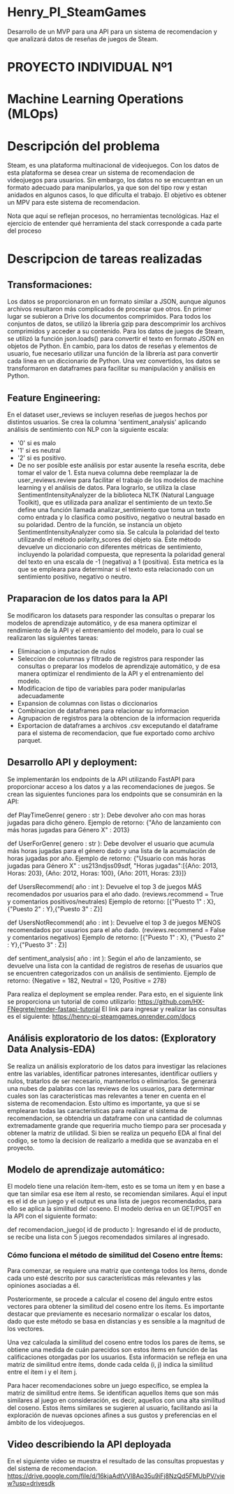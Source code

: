 # Henry_PI_SteamGames
Desarrollo de un MVP para una API para un sistema de recomendacion y que analizará datos de reseñas de juegos de Steam.

# PROYECTO INDIVIDUAL Nº1
# Machine Learning Operations (MLOps)


# Descripción del problema 
Steam, es una plataforma multinacional de videojuegos. Con los datos de esta plataforma se desea crear un sistema de recomendacion de videojuegos para usuarios. Sin embargo, los datos no se encuentran en un formato adecuado para manipularlos, ya que son del tipo row y estan anidados en algunos casos, lo que dificulta el trabajo. El objetivo es obtener un MPV para este sistema de recomendacion.


Nota que aquí se reflejan procesos, no herramientas tecnológicas. Haz el ejercicio de entender qué herramienta del stack corresponde a cada parte del proceso

# Descripcion de tareas realizadas
## Transformaciones:
Los datos se proporcionaron en un formato similar a JSON, aunque algunos archivos resultaron más complicados de procesar que otros.
En primer lugar se subieron a Drive los documentos comprimidos. Para todos los conjuntos de datos, se utilizó la librería gzip para descomprimir los archivos comprimidos y acceder a su contenido. Para los datos de juegos de Steam, se utilizó la función json.loads() para convertir el texto en formato JSON en objetos de Python. En cambio, para los datos de reseñas y elementos de usuario, fue necesario utilizar una función de la librería ast para convertir cada línea en un diccionario de Python. Una vez convertidos, los datos se transformaron en dataframes para facilitar su manipulación y análisis en Python.

## Feature Engineering:
En el dataset user_reviews se incluyen reseñas de juegos hechos por distintos usuarios. Se crea la columna 'sentiment_analysis' aplicando análisis de sentimiento con NLP con la siguiente escala:
- '0' si es malo
- '1' si es neutral
- '2' si es positivo.
- De no ser posible este análisis por estar ausente la reseña escrita, debe tomar el valor de 1.
Esta nueva columna debe reemplazar la de user_reviews.review para facilitar el trabajo de los modelos de machine learning y el análisis de datos.
Para lograrlo, se utiliza la clase SentimentIntensityAnalyzer de la biblioteca NLTK (Natural Language Toolkit), que es utilizada para analizar el sentimiento de un texto.Se define una función llamada analizar_sentimiento que toma un texto como entrada y lo clasifica como positivo, negativo o neutral basado en su polaridad. Dentro de la función, se instancia un objeto SentimentIntensityAnalyzer como sia. Se calcula la polaridad del texto utilizando el método polarity_scores del objeto sia. Este método devuelve un diccionario con diferentes métricas de sentimiento, incluyendo la polaridad compuesta, que representa la polaridad general del texto en una escala de -1 (negativa) a 1 (positiva). Esta metrica es la que se empleara para determinar si el texto esta relacionado con un sentimiento positivo, negativo o neutro. 


## Praparacion de los datos para la API
Se modificaron los datasets para responder las consultas o preparar los modelos de aprendizaje automático, y de esa manera optimizar el rendimiento de la API y el entrenamiento del modelo, para lo cual se realizaron las siguientes tareas:
- Eliminacion o imputacion de nulos
- Seleccion de columnas y filtrado de registros para responder las consultas o preparar los modelos de aprendizaje automático, y de esa manera optimizar el rendimiento de la API y el entrenamiento del modelo.
- Modificacion de tipo de variables para poder manipularlas adecuadamente
- Expansion de columnas con listas o diccionarios
- Combinacion de dataframes para relacionar su informacion
- Agrupacion de registros para la obtencion de la informacion requerida
- Exportacion de dataframes a archivos .csv exceputando el dataframe para el sistema de recomendacion, que fue exportado como archivo parquet. 


## Desarrollo API y deployment: 
Se implementarán los endpoints de la API utilizando FastAPI para proporcionar acceso a los datos y a las recomendaciones de juegos. Se crean las siguientes funciones para los endpoints que se consumirán en la API:

def PlayTimeGenre( genero : str ): Debe devolver año con mas horas jugadas para dicho género.
Ejemplo de retorno: {"Año de lanzamiento con más horas jugadas para Género X" : 2013}

def UserForGenre( genero : str ): Debe devolver el usuario que acumula más horas jugadas para el género dado y una lista de la acumulación de horas jugadas por año.
Ejemplo de retorno: {"Usuario con más horas jugadas para Género X" : us213ndjss09sdf, "Horas jugadas":[{Año: 2013, Horas: 203}, {Año: 2012, Horas: 100}, {Año: 2011, Horas: 23}]}

def UsersRecommend( año : int ): Devuelve el top 3 de juegos MÁS recomendados por usuarios para el año dado. (reviews.recommend = True y comentarios positivos/neutrales)
Ejemplo de retorno: [{"Puesto 1" : X}, {"Puesto 2" : Y},{"Puesto 3" : Z}]

def UsersNotRecommend( año : int ): Devuelve el top 3 de juegos MENOS recomendados por usuarios para el año dado. (reviews.recommend = False y comentarios negativos)
Ejemplo de retorno: [{"Puesto 1" : X}, {"Puesto 2" : Y},{"Puesto 3" : Z}]

def sentiment_analysis( año : int ): Según el año de lanzamiento, se devuelve una lista con la cantidad de registros de reseñas de usuarios que se encuentren categorizados con un análisis de sentimiento.
Ejemplo de retorno: {Negative = 182, Neutral = 120, Positive = 278}

Para realiza el deployment se emplea render. Para esto, en el siguiente link se proporciona un tutorial de como utilizarlo: https://github.com/HX-FNegrete/render-fastapi-tutorial
El link para ingresar y realizar las consultas es el siguiente: https://henry-pi-steamgames.onrender.com/docs 

## Análisis exploratorio de los datos: (Exploratory Data Analysis-EDA)

Se realiza un análisis exploratorio de los datos para investigar las relaciones entre las variables, identificar patrones interesantes, identificar outliers y nulos, tratarlos de ser necesario, mantenerlos o eliminarlos. Se generará una nubes de palabras con las reviews de los usuarios, para determinar cuales son las caracteristicas mas relevantes a tener en cuenta en el sistema de recomendacion. Esto ultimo es importante, ya que si se emplearan todas las caracteristicas para realizar el sistema de recomendacion, se obtendria un dataframe con una cantidad de columnas extremadamente grande que requeriria mucho tiempo para ser procesada y obtener la matriz de utilidad. Si bien se realiza un pequeño EDA al final del codigo, se tomo la decision de realizarlo a medida que se avanzaba en el proyecto. 

## Modelo de aprendizaje automático:

El modelo tiene una relación ítem-ítem, esto es se toma un item y en base a que tan similar esa ese ítem al resto, se recomiendan similares. Aquí el input es el id de un juego y el output es una lista de juegos recomendados, para ello se aplica la similitud del coseno. El modelo deriva en un GET/POST en la API con el siguiente formato:

def recomendacion_juego( id de producto ): Ingresando el id de producto, se recibe una lista con 5 juegos recomendados similares al ingresado.

### Cómo funciona el método de similitud del Coseno entre Ítems:
Para comenzar, se requiere una matriz que contenga todos los ítems, donde cada uno esté descrito por sus características más relevantes y las opiniones asociadas a él.

Posteriormente, se procede a calcular el coseno del ángulo entre estos vectores para obtener la similitud del coseno entre los ítems. Es importante destacar que previamente es necesario normalizar o escalar los datos, dado que este método se basa en distancias y es sensible a la magnitud de los vectores.

Una vez calculada la similitud del coseno entre todos los pares de ítems, se obtiene una medida de cuán parecidos son estos ítems en función de las calificaciones otorgadas por los usuarios. Esta información se refleja en una matriz de similitud entre ítems, donde cada celda (i, j) indica la similitud entre el ítem i y el ítem j.

Para hacer recomendaciones sobre un juego específico, se emplea la matriz de similitud entre ítems. Se identifican aquellos ítems que son más similares al juego en consideración, es decir, aquellos con una alta similitud del coseno. Estos ítems similares se sugieren al usuario, facilitando así la exploración de nuevas opciones afines a sus gustos y preferencias en el ámbito de los videojuegos.

## Video describiendo la API deployada

En el siguiente video se muestra el resultado de las consultas propuestas y del sistema de recomendacion.
https://drive.google.com/file/d/16kjaAdtVVl8Ap35u9iFj8NzQd5FMUbPV/view?usp=drivesdk
